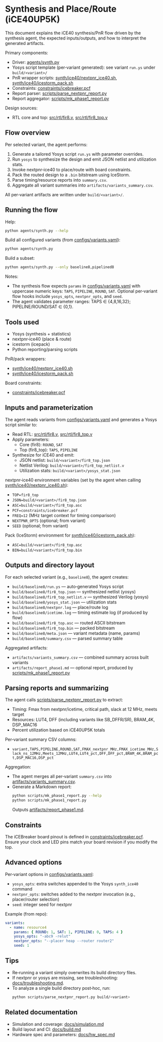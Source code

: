 # Synthesis and Place/Route (iCE40UP5K)

This document explains the iCE40 synthesis/PnR flow driven by the synthesis agent, the expected inputs/outputs, and how to interpret the generated artifacts.

Primary components:
- Driver: [agents/synth.py](agents/synth.py)
- Yosys script template (per‑variant generated): see variant `run.ys` under `build/<variant>/`
- PnR wrapper scripts: [synth/ice40/nextpnr_ice40.sh](synth/ice40/nextpnr_ice40.sh), [synth/ice40/icestorm_pack.sh](synth/ice40/icestorm_pack.sh)
- Constraints: [constraints/icebreaker.pcf](constraints/icebreaker.pcf)
- Report parser: [scripts/parse_nextpnr_report.py](scripts/parse_nextpnr_report.py)
- Report aggregator: [scripts/mk_phase1_report.py](scripts/mk_phase1_report.py)

Design sources:
- RTL core and top: [src/rtl/fir8.v](src/rtl/fir8.v), [src/rtl/fir8_top.v](src/rtl/fir8_top.v)

## Flow overview

Per selected variant, the agent performs:
1) Generate a tailored Yosys script `run.ys` with parameter overrides.
2) Run `yosys` to synthesize the design and emit JSON netlist and utilization stats.
3) Invoke nextpnr‑ice40 to place/route with board constraints.
4) Pack the routed design to a `.bin` bitstream using IceStorm.
5) Parse timing/resource reports into `summary.csv`.
6) Aggregate all variant summaries into `artifacts/variants_summary.csv`.

All per‑variant artifacts are written under `build/<variant>/`.

## Running the flow

Help:
```bash
python agents/synth.py --help
```

Build all configured variants (from [configs/variants.yaml](configs/variants.yaml)):
```bash
python agents/synth.py
```

Build a subset:
```bash
python agents/synth.py --only baseline8,pipelined8
```

Notes:
- The synthesis flow expects `params` in [configs/variants.yaml](configs/variants.yaml) with uppercase numeric keys: `TAPS`, `PIPELINE`, `ROUND`, `SAT`. Optional per‑variant flow hooks include `yosys_opts`, `nextpnr_opts`, and `seed`.
- The agent validates parameter ranges: TAPS ∈ {4,8,16,32}; PIPELINE/ROUND/SAT ∈ {0,1}.

## Tools used

- Yosys (synthesis + statistics)
- nextpnr‑ice40 (place & route)
- icestorm (icepack)
- Python reporting/parsing scripts

PnR/pack wrappers:
- [synth/ice40/nextpnr_ice40.sh](synth/ice40/nextpnr_ice40.sh)
- [synth/ice40/icestorm_pack.sh](synth/ice40/icestorm_pack.sh)

Board constraints:
- [constraints/icebreaker.pcf](constraints/icebreaker.pcf)

## Inputs and parameterization

The agent reads variants from [configs/variants.yaml](configs/variants.yaml) and generates a Yosys script similar to:
- Read RTL: [src/rtl/fir8.v](src/rtl/fir8.v), [src/rtl/fir8_top.v](src/rtl/fir8_top.v)
- Apply parameters:
  - Core (fir8): `ROUND`, `SAT`
  - Top (fir8_top): `TAPS`, `PIPELINE`
- Synthesize for iCE40 and emit:
  - JSON netlist: `build/<variant>/fir8_top.json`
  - Netlist Verilog: `build/<variant>/fir8_top_netlist.v`
  - Utilization stats: `build/<variant>/yosys_stat.json`

nextpnr‑ice40 environment variables (set by the agent when calling [synth/ice40/nextpnr_ice40.sh](synth/ice40/nextpnr_ice40.sh)):
- `TOP=fir8_top`
- `JSON=build/<variant>/fir8_top.json`
- `ASC=build/<variant>/fir8_top.asc`
- `PCF=constraints/icebreaker.pcf`
- `FREQ=12` (MHz target context for timing comparison)
- `NEXTPNR_OPTS` (optional; from variant)
- `SEED` (optional; from variant)

Pack (IceStorm) environment for [synth/ice40/icestorm_pack.sh](synth/ice40/icestorm_pack.sh)):
- `ASC=build/<variant>/fir8_top.asc`
- `BIN=build/<variant>/fir8_top.bin`

## Outputs and directory layout

For each selected variant (e.g., `baseline8`), the agent creates:
- `build/baseline8/run.ys` — auto‑generated Yosys script
- `build/baseline8/fir8_top.json` — synthesized netlist (yosys)
- `build/baseline8/fir8_top_netlist.v` — synthesized Verilog (yosys)
- `build/baseline8/yosys_stat.json` — utilization stats
- `build/baseline8/nextpnr.log` — place/route log
- `build/baseline8/icetime.log` — timing estimate log (if produced by flow)
- `build/baseline8/fir8_top.asc` — routed ASCII bitstream
- `build/baseline8/fir8_top.bin` — packed bitstream
- `build/baseline8/meta.json` — variant metadata (name, params)
- `build/baseline8/summary.csv` — parsed summary table

Aggregated artifacts:
- `artifacts/variants_summary.csv` — combined summary across built variants
- `artifacts/report_phase1.md` — optional report, produced by [scripts/mk_phase1_report.py](scripts/mk_phase1_report.py)

## Parsing reports and summarizing

The agent calls [scripts/parse_nextpnr_report.py](scripts/parse_nextpnr_report.py) to extract:
- Timing: Fmax from nextpnr/icetime, critical path, slack at 12 MHz, meets target
- Resources: LUT4, DFF (including variants like SB_DFFR/SR), BRAM_4K, DSP_MAC16
- Percent utilization based on iCE40UP5K totals

Per‑variant summary CSV columns:
- `variant,TAPS,PIPELINE,ROUND,SAT,FMAX_nextpnr_MHz,FMAX_icetime_MHz,Slack_ns_12MHz,Meets_12MHz,LUT4,LUT4_pct,DFF,DFF_pct,BRAM_4K,BRAM_pct,DSP_MAC16,DSP_pct`

Aggregation:
- The agent merges all per‑variant `summary.csv` into [artifacts/variants_summary.csv](artifacts/variants_summary.csv).
- Generate a Markdown report:
  ```bash
  python scripts/mk_phase1_report.py --help
  python scripts/mk_phase1_report.py
  ```
  Outputs [artifacts/report_phase1.md](artifacts/report_phase1.md).

## Constraints

The iCEBreaker board pinout is defined in [constraints/icebreaker.pcf](constraints/icebreaker.pcf). Ensure your clock and LED pins match your board revision if you modify the top.

## Advanced options

Per‑variant options in [configs/variants.yaml](configs/variants.yaml):
- `yosys_opts`: extra switches appended to the Yosys `synth_ice40` command
- `nextpnr_opts`: switches added to the nextpnr invocation (e.g., placer/router selection)
- `seed`: integer seed for nextpnr

Example (from repo):
```yaml
variants:
  - name: resource4
    params: { ROUND: 1, SAT: 1, PIPELINE: 0, TAPS: 4 }
    yosys_opts: "-abc9 -relut"
    nextpnr_opts: "--placer heap --router router2"
    seed: 1
```

## Tips

- Re‑running a variant simply overwrites its build directory files.
- If nextpnr or yosys are missing, see troubleshooting: [docs/troubleshooting.md](docs/troubleshooting.md).
- To analyze a single build directory post‑hoc, run:
  ```bash
  python scripts/parse_nextpnr_report.py build/<variant>
  ```

## Related documentation

- Simulation and coverage: [docs/simulation.md](docs/simulation.md)
- Build layout and CI: [docs/build.md](docs/build.md)
- Hardware spec and parameters: [docs/hw_spec.md](docs/hw_spec.md)